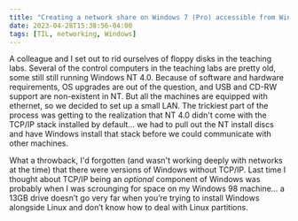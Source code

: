 ```yaml
---
title: "Creating a network share on Windows 7 (Pro) accessible from Windows NT 4.0"
date: 2023-04-28T15:38:56-04:00
tags: [TIL, networking, Windows]
---
```


A colleague and I set out to rid ourselves of floppy disks in the teaching labs. Several of the control computers in the teaching labs are pretty old, some still still running Windows NT 4.0. Because of software and hardware requirements, OS upgrades are out of the question, and USB and CD-RW support are non-existent in NT. But all the machines are equipped with ethernet, so we decided to set up a small LAN.  The trickiest part of the process was getting to the realization that NT 4.0 didn't come with the TCP/IP stack installed by default… we had to pull out the NT install discs and have Windows install that stack before we could communicate with other machines. 

What a throwback, I'd forgotten (and wasn't working deeply with networks at the time) that there were versions of Windows without TCP/IP. Last time I thought about TCP/IP being an _optional_ component of Windows was probably when I was scrounging for space on my Windows 98 machine… a 13GB drive doesn’t go very far when you’re trying to install Windows alongside Linux and don’t know how to deal with Linux partitions. 